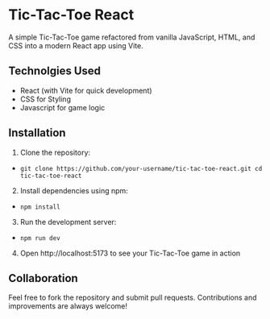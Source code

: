 # Tic-Tac-Toe React
A simple Tic-Tac-Toe game refactored from vanilla JavaScript, HTML, and CSS into a modern React app using Vite.

## Technolgies Used
- React (with Vite for quick development)
- CSS for Styling
- Javascript for game logic

## Installation
1. Clone the repository:
- `git clone https://github.com/your-username/tic-tac-toe-react.git
cd tic-tac-toe-react`
2. Install dependencies using npm:
- `npm install`
3. Run the development server:
- `npm run dev`
4. Open http://localhost:5173 to see your Tic-Tac-Toe game in action

## Collaboration
Feel free to fork the repository and submit pull requests. Contributions and improvements are always welcome!